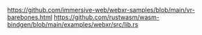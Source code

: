 https://github.com/immersive-web/webxr-samples/blob/main/vr-barebones.html
https://github.com/rustwasm/wasm-bindgen/blob/main/examples/webxr/src/lib.rs